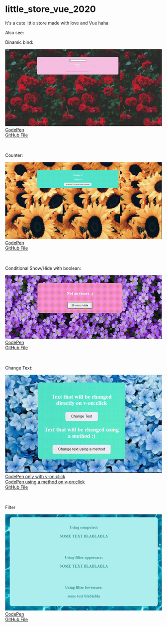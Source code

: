 # little_store_vue_2020
It's a cute little store made with love and Vue haha


Also see:

<div>
    <p>Dinamic bind:</p>
    <img src="src/dinamic_bind.gif"/>
    <a href="https://codepen.io/wolfhaltz/pen/jOqZZKG">CodePen</a>
    <br>
    <a href="some_studies/dinamic_bind.html">GitHub File</a>
</div>
<br><br>
<div>
    <p>Counter:</p>
    <img src="src/counter.gif"/>
    <a href="https://codepen.io/wolfhaltz/pen/qBZxoXb">CodePen</a>
    <br>
    <a href="some_studies/counter.html">GitHub File</a>
</div>
<br><br>
<div>
    <p>Conditional Show/Hide with boolean:</p>
    <img src="src/conditional_show_hide.gif"/>
    <a href="https://codepen.io/wolfhaltz/pen/dyMdmqv">CodePen</a>
    <br>
    <a href="some_studies/conditional_show_hide.html">GitHub File</a>
</div>
<br><br>
<div>
    <p>Change Text:</p>
    <img src="src/change_text.gif"/>
    <br>
    <a href="https://codepen.io/wolfhaltz/pen/oNxEpMy">CodePen only with v-on:click</a>
    <br>
    <a href="https://codepen.io/wolfhaltz/pen/ZEWrrOa">CodePen using a method on v-on:click</a>
    <br>
    <a href="some_studies/change_text.html">GitHub File</a>
</div>
<br><br>
<div>
<p>Filter</p>
<img src="src/filter.png"/>
<br>
<a href="https://codepen.io/wolfhaltz/pen/MWyQGzb">CodePen</a>
<br>
<a href="some_studies/filter.html">GitHub File</a>
</div>